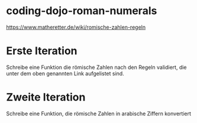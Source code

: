 # coding-dojo-roman-numerals

https://www.matheretter.de/wiki/romische-zahlen-regeln

# Erste Iteration
Schreibe eine Funktion die römische Zahlen nach den Regeln validiert, die unter dem oben genannten Link aufgelistet sind.

# Zweite Iteration
Schreibe eine Funktion, die römische Zahlen in arabische Ziffern konvertiert